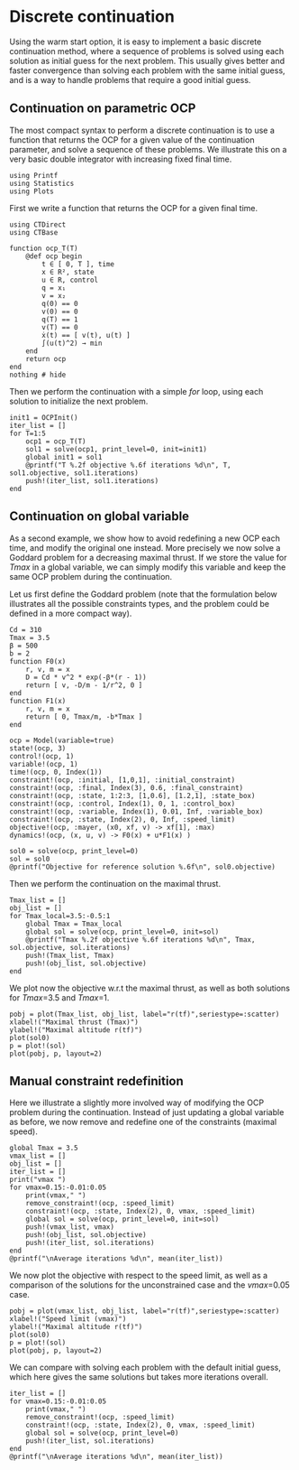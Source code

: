 # Discrete continuation

Using the warm start option, it is easy to implement a basic discrete continuation method, where a sequence of problems is solved using each solution as initial guess for the next problem.
This usually gives better and faster convergence than solving each problem with the same initial guess, and is a way to handle problems that require a good initial guess.


## Continuation on parametric OCP

The most compact syntax to perform a discrete continuation is to use a function that returns the OCP for a given value of the continuation parameter, and solve a sequence of these problems. We illustrate this on a very basic double integrator with increasing fixed final time.

```@setup main
using Printf
using Statistics
using Plots
```

First we write a function that returns the OCP for a given final time.

```@example main
using CTDirect
using CTBase

function ocp_T(T)
    @def ocp begin
        t ∈ [ 0, T ], time
        x ∈ R², state
        u ∈ R, control
        q = x₁
        v = x₂
        q(0) == 0
        v(0) == 0
        q(T) == 1
        v(T) == 0
        ẋ(t) == [ v(t), u(t) ]
        ∫(u(t)^2) → min
    end
    return ocp
end
nothing # hide
```

Then we perform the continuation with a simple *for* loop, using each solution to initialize the next problem.

```@example main
init1 = OCPInit()
iter_list = []
for T=1:5
    ocp1 = ocp_T(T) 
    sol1 = solve(ocp1, print_level=0, init=init1)
    global init1 = sol1
    @printf("T %.2f objective %.6f iterations %d\n", T, sol1.objective, sol1.iterations)
    push!(iter_list, sol1.iterations)
end
```

## Continuation on global variable

As a second example, we show how to avoid redefining a new OCP each time, and modify the original one instead.
More precisely we now solve a Goddard problem for a decreasing maximal thrust. If we store the value for *Tmax* in a global variable, we can simply modify this variable and keep the same OCP problem during the continuation.

Let us first define the Goddard problem (note that the formulation below illustrates all the possible constraints types, and the problem could be defined in a more compact way).

```@example main
Cd = 310
Tmax = 3.5
β = 500
b = 2
function F0(x)
    r, v, m = x
    D = Cd * v^2 * exp(-β*(r - 1))
    return [ v, -D/m - 1/r^2, 0 ]
end
function F1(x)
    r, v, m = x
    return [ 0, Tmax/m, -b*Tmax ]
end

ocp = Model(variable=true)
state!(ocp, 3)
control!(ocp, 1)
variable!(ocp, 1)
time!(ocp, 0, Index(1))
constraint!(ocp, :initial, [1,0,1], :initial_constraint)
constraint!(ocp, :final, Index(3), 0.6, :final_constraint)
constraint!(ocp, :state, 1:2:3, [1,0.6], [1.2,1], :state_box)
constraint!(ocp, :control, Index(1), 0, 1, :control_box)
constraint!(ocp, :variable, Index(1), 0.01, Inf, :variable_box)
constraint!(ocp, :state, Index(2), 0, Inf, :speed_limit)
objective!(ocp, :mayer, (x0, xf, v) -> xf[1], :max)
dynamics!(ocp, (x, u, v) -> F0(x) + u*F1(x) )

sol0 = solve(ocp, print_level=0)
sol = sol0
@printf("Objective for reference solution %.6f\n", sol0.objective)
```

Then we perform the continuation on the maximal thrust.

```@example main
Tmax_list = []
obj_list = []
for Tmax_local=3.5:-0.5:1
    global Tmax = Tmax_local  
    global sol = solve(ocp, print_level=0, init=sol)
    @printf("Tmax %.2f objective %.6f iterations %d\n", Tmax, sol.objective, sol.iterations)
    push!(Tmax_list, Tmax)
    push!(obj_list, sol.objective)
end 
```

We plot now the objective w.r.t the maximal thrust, as well as both solutions for *Tmax*=3.5 and *Tmax*=1.

```@example main
pobj = plot(Tmax_list, obj_list, label="r(tf)",seriestype=:scatter)
xlabel!("Maximal thrust (Tmax)")
ylabel!("Maximal altitude r(tf)")
plot(sol0)
p = plot!(sol)
plot(pobj, p, layout=2)
```


## Manual constraint redefinition

Here we illustrate a slightly more involved way of modifying the OCP problem during the continuation.
Instead of just updating a global variable as before, we now remove and redefine one of the constraints (maximal speed). 
```@example main
global Tmax = 3.5
vmax_list = []
obj_list = []
iter_list = []
print("vmax ")
for vmax=0.15:-0.01:0.05
    print(vmax," ")
    remove_constraint!(ocp, :speed_limit)
    constraint!(ocp, :state, Index(2), 0, vmax, :speed_limit)
    global sol = solve(ocp, print_level=0, init=sol)
    push!(vmax_list, vmax)
    push!(obj_list, sol.objective)
    push!(iter_list, sol.iterations)
end
@printf("\nAverage iterations %d\n", mean(iter_list))
```

We now plot the objective with respect to the speed limit, as well as a comparison of the solutions for the unconstrained case and the *vmax*=0.05 case.

```@example main
pobj = plot(vmax_list, obj_list, label="r(tf)",seriestype=:scatter)
xlabel!("Speed limit (vmax)")
ylabel!("Maximal altitude r(tf)")
plot(sol0)
p = plot!(sol)
plot(pobj, p, layout=2)
```

We can compare with solving each problem with the default initial guess, which here gives the same solutions but takes more iterations overall.

```@example main
iter_list = []
for vmax=0.15:-0.01:0.05
    print(vmax," ")
    remove_constraint!(ocp, :speed_limit)
    constraint!(ocp, :state, Index(2), 0, vmax, :speed_limit)
    global sol = solve(ocp, print_level=0)   
    push!(iter_list, sol.iterations)
end
@printf("\nAverage iterations %d\n", mean(iter_list))
```